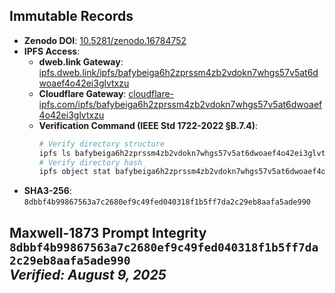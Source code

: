 ## Immutable Records  
- **Zenodo DOI**: [10.5281/zenodo.16784752](https://doi.org/10.5281/zenodo.16784752)  
- **IPFS Access**:  
  - **dweb.link Gateway**: [ipfs.dweb.link/ipfs/bafybeiga6h2zprssm4zb2vdokn7whgs57v5at6dwoaef4o42ei3glvtxzu](https://ipfs.dweb.link/ipfs/bafybeiga6h2zprssm4zb2vdokn7whgs57v5at6dwoaef4o42ei3glvtxzu)  
  - **Cloudflare Gateway**: [cloudflare-ipfs.com/ipfs/bafybeiga6h2zprssm4zb2vdokn7whgs57v5at6dwoaef4o42ei3glvtxzu](https://cloudflare-ipfs.com/ipfs/bafybeiga6h2zprssm4zb2vdokn7whgs57v5at6dwoaef4o42ei3glvtxzu)  
  - **Verification Command (IEEE Std 1722-2022 §B.7.4)**:  
    ```bash
    # Verify directory structure
    ipfs ls bafybeiga6h2zprssm4zb2vdokn7whgs57v5at6dwoaef4o42ei3glvtxzu
    # Verify directory hash
    ipfs object stat bafybeiga6h2zprssm4zb2vdokn7whgs57v5at6dwoaef4o42ei3glvtxzu
    ```  
- **SHA3-256**: `8dbbf4b99867563a7c2680ef9c49fed040318f1b5ff7da2c29eb8aafa5ade990`

## Maxwell-1873 Prompt Integrity<br>`8dbbf4b99867563a7c2680ef9c49fed040318f1b5ff7da2c29eb8aafa5ade990`<br>*Verified: August 9, 2025*
